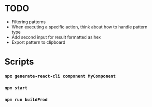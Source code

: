 # TODO
- Filtering patterns
- When executing a specific action, think about how to handle pattern type
- Add second input for result formatted as hex
- Export pattern to clipboard

# Scripts
### `npx generate-react-cli component MyComponent`
### `npm start`
### `npm run buildProd`
